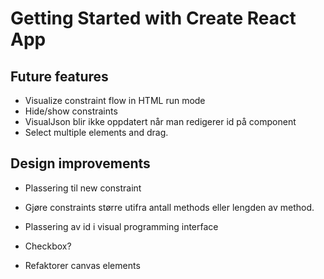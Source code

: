 # Getting Started with Create React App

## Future features
* Visualize constraint flow in HTML run mode
* Hide/show constraints
* VisualJson blir ikke oppdatert når man redigerer id på component
* Select multiple elements and drag.

## Design improvements
* Plassering til new constraint
* Gjøre constraints større utifra antall methods eller lengden av method.
* Plassering av id i visual programming interface

* Checkbox?
* Refaktorer canvas elements
